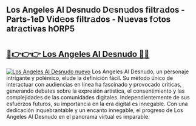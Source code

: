 ## Los Angeles Al Desnudo D𝚎sn𝚞dos filtr𝚊dos - Parts-1eD Vid𝚎os filtr𝚊dos - N𝚞evas f𝚘tos atr𝚊ctivas hORP5

# <h2><a href="http://mbd6hv.tromn.icu/?c=Los+Angeles+Al+Desnudo">🔗👉👉👉 Los Angeles Al Desnudo 🔗🔗</a></h2>

[![Los Angeles Al Desnudo nuevo](https://i.imgur.com/pEAQMta.gif)](http://mbd6hv.tromn.icu/?c=Los+Angeles+Al+Desnudo)
Los Angeles Al Desnudo, un personaje intrigante y polémico, elude la definición fácil. Su método único de interactuar con audiencias en línea ha fascinado y provocado críticas, generando debates sobre la expresión artística, el consentimiento y las complejidades de las comunidades digitales. Independientemente de sus esfuerzos futuros, su importancia en la era digital es innegable. Con una dedicación inquebrantable y un encanto innegable, el progreso de Los Angeles Al Desnudo en el panorama virtual es imparable.
